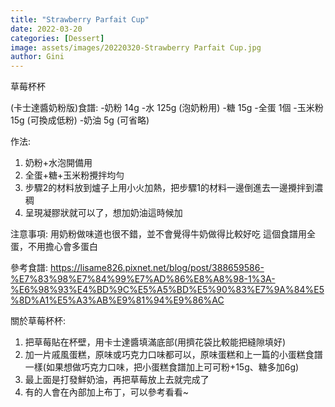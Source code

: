 ```yaml
---
title: "Strawberry Parfait Cup"
date: 2022-03-20
categories: [Dessert]
image: assets/images/20220320-Strawberry Parfait Cup.jpg
author: Gini
---
```

草莓杯杯

(卡士達醬奶粉版)食譜:
-奶粉 14g
-水 125g (泡奶粉用)
-糖 15g
-全蛋 1個
-玉米粉 15g (可換成低粉)
-奶油 5g (可省略)

作法:
1. 奶粉+水泡開備用
2. 全蛋+糖+玉米粉攪拌均勻
3. 步驟2的材料放到爐子上用小火加熱，把步驟1的材料一邊倒進去一邊攪拌到濃稠
4. 呈現凝膠狀就可以了，想加奶油這時候加

注意事項:
用奶粉做味道也很不錯，並不會覺得牛奶做得比較好吃
這個食譜用全蛋，不用擔心會多蛋白

<p style="overflow-wrap: anywhere;">參考食譜:
<a href="https://lisame826.pixnet.net/blog/post/388659586-%E7%83%98%E7%84%99%E7%AD%86%E8%A8%98-1%3A-%E6%98%93%E4%BD%9C%E5%A5%BD%E5%90%83%E7%9A%84%E5%8D%A1%E5%A3%AB%E9%81%94%E9%86%AC" target="_blank">https://lisame826.pixnet.net/blog/post/388659586-%E7%83%98%E7%84%99%E7%AD%86%E8%A8%98-1%3A-%E6%98%93%E4%BD%9C%E5%A5%BD%E5%90%83%E7%9A%84%E5%8D%A1%E5%A3%AB%E9%81%94%E9%86%AC</a>
</p>

關於草莓杯杯:
1. 把草莓貼在杯壁，用卡士達醬填滿底部(用擠花袋比較能把縫隙填好)
2. 加一片戚風蛋糕，原味或巧克力口味都可以，原味蛋糕和上一篇的小蛋糕食譜一樣(如果想做巧克力口味，把小蛋糕食譜加上可可粉+15g、糖多加6g)
3. 最上面是打發鮮奶油，再把草莓放上去就完成了
4. 有的人會在內部加上布丁，可以參考看看~
